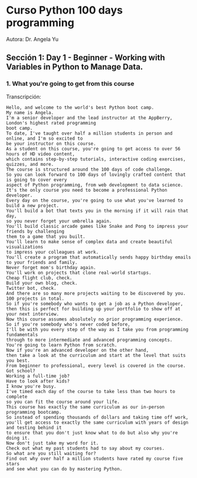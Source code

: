 <h1>Curso Python 100 days programming</h1> 
Autora: Dr. Angela Yu

<h2>Sección 1: Day 1 - Beginner - Working with Variables in Python to Manage Data.</h2>

<h3>1. What you're going to get from this course</h3>

Transcripción:

    Hello, and welcome to the world's best Python boot camp.
    My name is Angela.
    I'm a senior developer and the lead instructor at the AppBerry, London's highest rated programming
    boot camp.
    To date, I've taught over half a million students in person and online, and I'm so excited to
    be your instructor on this course.
    As a student on this course, you're going to get access to over 56 hours of HD video content,
    which contains step-by-step tutorials, interactive coding exercises, quizzes, and more.
    The course is structured around the 100 days of code challenge.
    So you can look forward to 100 days of lovingly crafted content that is going to cover every
    aspect of Python programming, from web development to data science.
    It's the only course you need to become a professional Python developer.
    Every day on the course, you're going to use what you've learned to build a new project.
    You'll build a bot that texts you in the morning if it will rain that day,
    so you never forget your umbrella again.
    You'll build classic arcade games like Snake and Pong to impress your friends by challenging
    them to a game that you built.
    You'll learn to make sense of complex data and create beautiful visualizations
    to impress your colleagues at work.
    You'll create a program that automatically sends happy birthday emails to your friends and family.
    Never forget mom's birthday again.
    You'll work on projects that clone real-world startups.
    Cheap flight club, check.
    Build your own blog, check.
    Twitter bot, check.
    And there are so many more projects waiting to be discovered by you.
    100 projects in total.
    So if you're somebody who wants to get a job as a Python developer,
    then this is perfect for building up your portfolio to show off at your next interview.
    Now this course assumes absolutely no prior programming experience.
    So if you're somebody who's never coded before,
    I'll be with you every step of the way as I take you from programming fundamentals
    through to more intermediate and advanced programming concepts.
    You're going to learn Python from scratch.
    Now if you're an advanced developer on the other hand,
    then take a look at the curriculum and start at the level that suits you best.
    From beginner to professional, every level is covered in the course.
    Got school?
    Working a full-time job?
    Have to look after kids?
    I know you're busy.
    I've timed each day of the course to take less than two hours to complete
    so you can fit the course around your life.
    This course has exactly the same curriculum as our in-person programming bootcamp.
    So instead of spending thousands of dollars and taking time off work,
    you'll get access to exactly the same curriculum with years of design and testing behind it
    to ensure that you don't just know what to do but also why you're doing it.
    Now don't just take my word for it.
    Check out what my past students had to say about my courses.
    So what are you still waiting for?
    Find out why over half a million students have rated my course five stars
    and see what you can do by mastering Python.


